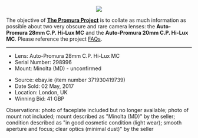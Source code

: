 <p align="center">
   <img src="https://user-images.githubusercontent.com/110672536/183131595-afeb1dec-1c84-436c-9a50-90468f9ec3ec.png">
</p>

<p>
   The objective of <b><a href="https://github.com/martbetz/The-Promura-Project/blob/main/README.md">The Promura Project</a></b> is to collate as much information as possible about two very obscure and rare camera lenses: the <b>Auto-Promura 28mm C.P. Hi-Lux MC</b> and the <b>Auto-Promura 20mm C.P. Hi-Lux MC</b>. Please reference the project <a href="https://github.com/martbetz/The-Promura-Project/blob/main/FAQs.md">FAQs</a>.

---

- Lens: Auto-Promura 28mm C.P. Hi-Lux MC
- Serial Number: 298996
- Mount: Minolta (MD) - unconfirmed

[]()

- Source: ebay.ie (item number 371930419739)
- Date Sold: 02 May, 2017
- Location: London, UK
- Winning Bid: 41 GBP

[]()

Observations: photo of faceplate included but no longer available; photo of mount not included; mount described as "Minolta (MD)" by the seller; condition described as "in good cosmetic condition (light wear); smooth aperture and focus; clear optics (minimal dust)" by the seller

